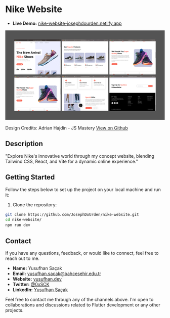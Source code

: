 # Nike Website

- **Live Demo:** [nike-website-josephdourden.netlify.app](https://nike-website-josephdourden.netlify.app/)

![banner](image.png)

Design Credits: Adrian Hajdin - JS Mastery
[View on Github](https://github.com/adrianhajdin/nike_landing_page)

## Description

"Explore Nike's innovative world through my concept website, blending Tailwind CSS, React, and Vite for a dynamic online experience."

## Getting Started

Follow the steps below to set up the project on your local machine and run it:

1. Clone the repository:

```bash
git clone https://github.com/JosephDoUrden/nike-website.git
cd nike-website/
npm run dev
```

## Contact

If you have any questions, feedback, or would like to connect, feel free to reach out to me.

- **Name:** Yusufhan Saçak
- **Email:** [yusufhan.sacak@bahcesehir.edu.tr](mailto:yusufhan.sacak@bahcesehir.edu.tr)
- **Website:** [yusufhan.dev](https://yusufhan.dev)
- **Twitter:** [@0xSCK](https://twitter.com/0xSCK)
- **LinkedIn:** [Yusufhan Saçak](https://www.linkedin.com/in/yusufhansacak/)

Feel free to contact me through any of the channels above. I'm open to collaborations and discussions related to Flutter development or any other projects.
